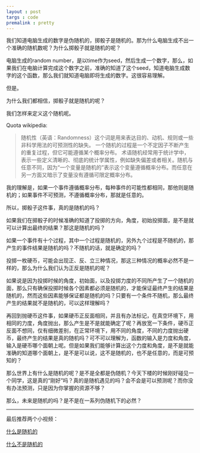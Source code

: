 ```yaml
---
layout : post
targs : code
premalink : pretty
---
```

我们知道电脑生成的数字是伪随机的，掷骰子是随机的。那为什么电脑生成不出一个准确的随机数呢？为什么掷骰子就是随机的呢？

电脑生成的random number，是以time作为seed，然后生成一个数字，那么，如果我们在电脑计算完成这个数字之前，准确的知道了这个seed，知道电脑生成数字的这个函数，那么我们就知道电脑即将生成的数字。这很容易理解。

但是。

为什么我们都相信，掷骰子就是随机的呢？

我们怎样来定义这个随机呢。

Quota wikipedia:

> 随机性（英语：Randomness）这个词是用来表达目的、动机、规则或一些非科学用法的可预测性的缺失。 一个随机的过程是一个不定因子不断产生的重复过程，但它可能遵循某个概率分布。 术语随机经常用于统计学中，表示一些定义清晰的、彻底的统计学属性，例如缺失偏差或者相关。随机与任意不同，因为“一个变量是随机的”表示这个变量遵循概率分布。而任意在另一方面又暗示了变量没有遵循可限定概率分布。

我的理解是，如果一个事件遵循概率分布，每种事件的可能性都相同，那他则是随机的；如果事件不可预测，不遵循概率分布，那就是任意的。

所以，掷骰子这件事，真的是随机的吗？

如果我们在掷骰子的时候准确的知道了投掷的方向，角度，初始投掷面，是不是就可以计算出最终的结果？那这是随机的吗？

如果一个事件有十个过程，其中一个过程是随机的，另外九个过程是不随机的，那产生的事件结果是随机的吗？不随机的话，就是确定的吗？

投掷一枚硬币，可能会出现正、反、立三种情况，那这三种情况的概率必然不是一样的，那么为什么我们认为正反是随机的呢？

如果说是因为投掷时候的角度，初始面，以及投掷力度的不同所产生了一个随机的面，那么只有确保投掷时候各个因素都必须是随机的，才能保证最终产生的结果是随机的，然而这些因素能够保证都是随机的吗？只要有一个条件不随机，那么最终产生的结果就不是随机的，可以这样理解吗？

再回到抛硬币这件事，如果硬币正反面相同，并且有办法标记，在真空环境下，用相同的力度，角度抛出，那么产生是不是就能确定了呢？再放宽一下条件，硬币正反面不想同，仅有细微差别，在正常环境下，用不同的角度，不同的力度抛出硬币，最终产生的结果是真的随机吗？可不可以理解为，函数的输入是力度和角度，输入是硬币哪个面朝上呢。但是如果我们能够计算出这个力度和角度，是不是就能准确的知道哪个面朝上，是不是可以说，这不是随机的，也不是任意的，而是可预知的？

那么世界上有什么是随机的呢？是不是全都是伪随机？今天下楼的时候刚好碰见一个同学，这是真的“刚好”吗？真的是随机遇见的吗？会不会是可以预测呢？而你没有办法预测，只是因为你掌握的资源不够？

那么，未来是随机的吗？是不是在一系列伪随机下的必然？

---
最后推荐两个小视频：

[什么是随机的](https://www.youtube.com/watch?v=DTHavqxr3sM)

[什么不是随机的](https://www.youtube.com/watch?v=VSCxPM84snk)